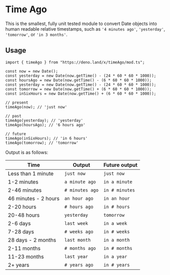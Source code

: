 # Time Ago

This is the smallest, fully unit tested module to convert Date objects into human readable relative timestamps, such as `'4 minutes ago'`, `'yesterday'`, `'tomorrow'`, or `'in 3 months'`.

## Usage
```
import { timeAgo } from "https://deno.land/x/timeAgo/mod.ts";

const now = new Date();
const yesterday = new Date(now.getTime() - (24 * 60 * 60 * 1000));
const hoursAgo = new Date(now.getTime() - (6 * 60 * 60 * 1000));
const yesterday = new Date(now.getTime() - (24 * 60 * 60 * 1000));
const tomorrow = new Date(now.getTime() + (6 * 60 * 60 * 1000));
const inSixHours = new Date(now.getTime() + (6 * 60 * 60 * 1000));

// present
timeAgo(now); // 'just now'

// past
timeAgo(yesterday); // 'yesterday'
timeAgo(hoursAgo); // '6 hours ago'

// future
timeAgo(inSixHours); // 'in 6 hours'
timeAgo(tomorrow); // 'tomorrow'
```

Output is as follows:

Time | Output | Future output
--- | --- | ---
Less than 1 minute | `just now` | `just now`
1-2 minutes | `a minute ago` | `in a minute`
2-46 minutes | `# minutes ago` | `in # minutes`
46 minutes - 2 hours | `an hour ago` | `in an hour`
2-20 hours | `# hours ago` | `in # hours`
20-48 hours | `yesterday` | `tomorrow`
2-6 days | `last week` | `in a week`
7-28 days | `# weeks ago` | `in # weeks`
28 days - 2 months | `last month` | `in a month`
2-11 months | `# months ago` | `in # months`
11-23 months | `last year` | `in a year`
2+ years | `# years ago` | `in # years`